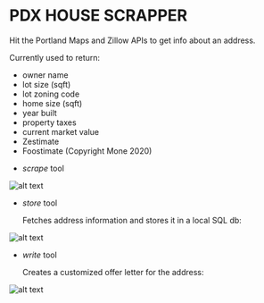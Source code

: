 # PDX HOUSE SCRAPPER

Hit the Portland Maps and Zillow APIs to get info about an address.

Currently used to return:
- owner name
- lot size (sqft)
- lot zoning code
- home size (sqft)
- year built
- property taxes
- current market value
- Zestimate
- Foostimate (Copyright Mone 2020)

* *scrape* tool

![alt text](https://github.com/simonfoucher/pdx_house_scrapper/blob/main/scrape_screenshot.png)

* *store* tool

  Fetches address information and stores it in a local SQL db:

![alt text](https://github.com/simonfoucher/pdx_house_scrapper/blob/main/store_screenshot.png)

* *write* tool

  Creates a customized offer letter for the address:

![alt text](https://github.com/simonfoucher/pdx_house_scrapper/blob/main/write_screenshot.png)
